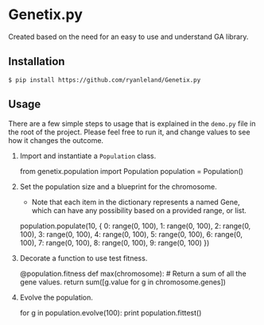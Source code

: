 Genetix.py
==========

Created based on the need for an easy to use and understand GA library.

Installation
------------

	$ pip install https://github.com/ryanleland/Genetix.py

Usage
-----

There are a few simple steps to usage that is explained in the `demo.py` file in the root of the project. Please feel free to run it, and change values to see how it changes the outcome.

1. Import and instantiate a `Population` class.

	from genetix.population import Population
	population = Population()

2. Set the population size and a blueprint for the chromosome.
	- Note that each item in the dictionary represents a named Gene, which can have any possibility based on a provided range, or list.

	population.populate(10, {
	  0: range(0, 100),
	  1: range(0, 100),
	  2: range(0, 100),
	  3: range(0, 100),
	  4: range(0, 100),
	  5: range(0, 100),
	  6: range(0, 100),
	  7: range(0, 100),
	  8: range(0, 100),
	  9: range(0, 100)
	})

3. Decorate a function to use test fitness.
	
	@population.fitness
	def max(chromosome):
	    # Return a sum of all the gene values.
	    return sum([g.value for g in chromosome.genes])

4. Evolve the population.
	
	for g in population.evolve(100):
	    print population.fittest()


